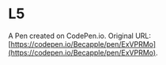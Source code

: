 # L5

A Pen created on CodePen.io. Original URL: [https://codepen.io/Becapple/pen/ExVPRMo](https://codepen.io/Becapple/pen/ExVPRMo).


